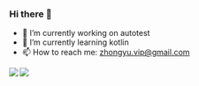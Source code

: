 ### Hi there 👋

<!--
**jongyu/jongyu** is a ✨ _special_ ✨ repository because its `README.md` (this file) appears on your GitHub profile.

Here are some ideas to get you started:

- 🔭 I’m currently working on ...
- 🌱 I’m currently learning ...
- 👯 I’m looking to collaborate on ...
- 🤔 I’m looking for help with ...
- 💬 Ask me about ...
- 📫 How to reach me: ...
- 😄 Pronouns: ...
- ⚡ Fun fact: ...
-->
- 🔭 I’m currently working on autotest
- 🌱 I’m currently learning kotlin
- 📫 How to reach me: zhongyu.vip@gmail.com

 <!--
[![Top Langs](https://github-readme-stats.vercel.app/api/top-langs/?username=jongyu&layout=compact&bg_color=30,e96443,904e95&title_color=fff&text_color=fff)](https://github.com/anuraghazra/github-readme-stats)
![Anurag's github stats](https://github-readme-stats.vercel.app/api?username=jongyu&count_private=true&bg_color=30,e96443,904e95&title_color=fff&text_color=fff)
-->
<a href="https://github.com/anuraghazra/github-readme-stats">
  <img align="left" src="https://github-readme-stats.vercel.app/api/top-langs/?username=jongyu&langs_count=8&bg_color=30,e96443,904e95&title_color=fff&text_color=fff" />
</a>
<a href="https://github.com/anuraghazra/github-readme-stats">
  <img align="left" src="https://github-readme-stats.vercel.app/api?username=jongyu&count_private=true&bg_color=30,e96443,904e95&title_color=fff&text_color=fff" />
</a>
